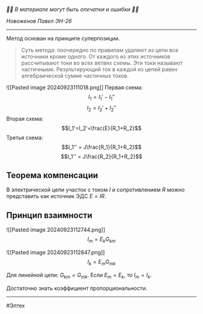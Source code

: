 *🚨🚨 В материале могут быть опечатки и ошибки 🚨🚨*

*Новоженов Павел*
*ЭН-26*

---

Метод основан на принципе суперпозиции.

> Суть метода: поочередно по правилам удаляют из цепи все источники кроме одного. От каждого из этих источников рассчитывают токи во всех ветвях схемы. Эти токи называют частичными. Результирующий ток в каждой из цепей равен алгебраической сумме частичных токов.

![[Pasted image 20240923111018.png]]
Первая схема:
$$I_1 = I_1' - I_1''$$
$$I_2 = I_2' + I_2''$$
Вторая схема:
$$I_1'=I_2'=\frac{E}{R_1+R_2}$$
Третья схема:
$$I_1'' = J\frac{R_1}{R_1+R_2}$$
$$I_1'' = J\frac{R_2}{R_1+R_2}$$

## Теорема компенсации

В электрической цепи участок с током $I$ и сопротивлением $R$ можно представить как источник ЭДС $E= IR$.

## Принцип взаимности
![[Pasted image 20240923112744.png]]
$$I_m = E_kG_{km}$$

![[Pasted image 20240923112847.png]]
$$I_k = E_mG_{mk}$$

Для линейной цепи: $G_{km} = G_{mk}$. Если $E_m = E_k$, то $I_m = I_k$.

Достаточно знать коэффициент пропорциональности.

---

#Элтех